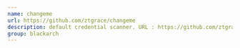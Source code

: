 ```yaml
---
name: changeme
url: https://github.com/ztgrace/changeme
description: default credential scanner. URL : https://github.com/ztgrace/changeme Groups : blackarch blackarch-scanner
group: blackarch
---
```

